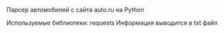 Парсер автомобилей с сайта auto.ru на Python

Используемые библиотеки: 
  requests
Информация выводится в txt файл
